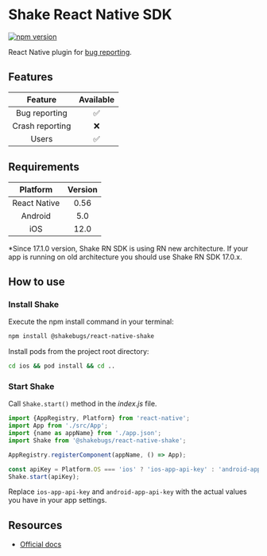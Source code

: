 # Shake React Native SDK

[![npm version](https://badge.fury.io/js/@shakebugs%2Freact-native-shake.svg)](https://badge.fury.io/js/@shakebugs%2Freact-native-shake)

React Native plugin for [bug reporting](https://www.shakebugs.com).

## Features

| Feature         | Available |
|:-----------------:|:-----------:|
| Bug reporting   |     ✅     |
| Crash reporting |     ❌     |
| Users           |     ✅     |

## Requirements

| Platform     | Version |
|:--------------:|:---------:|
| React Native |   0.56  |
| Android      |   5.0   |
| iOS          |   12.0  |

*Since 17.1.0 version, Shake RN SDK is using RN new architecture.
If your app is running on old architecture you should use Shake RN SDK 17.0.x.

## How to use

### Install Shake

Execute the npm install command in your terminal:
```bash
npm install @shakebugs/react-native-shake
```

Install pods from the project root directory:
```bash
cd ios && pod install && cd ..
```

### Start Shake

Call `Shake.start()` method in the *index.js* file.

```javascript title="index.js"
import {AppRegistry, Platform} from 'react-native';
import App from './src/App';
import {name as appName} from './app.json';
import Shake from '@shakebugs/react-native-shake';

AppRegistry.registerComponent(appName, () => App);

const apiKey = Platform.OS === 'ios' ? 'ios-app-api-key' : 'android-app-api-key';
Shake.start(apiKey);
```

Replace `ios-app-api-key` and `android-app-api-key` with the actual values you have in your app settings.

## Resources

- [Official docs](https://www.shakebugs.com/docs/)
